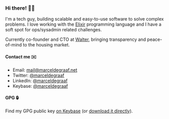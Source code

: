 ### Hi there! 👋🏼

I'm a tech guy, building scalable and easy-to-use software to solve complex problems. I love working with the [Elixir](https://elixir-lang.org/) programming language and I have a soft spot for ops/sysadmin related challenges. 
 
Currently co-founder and CTO at [Walter](https://walterliving.com), bringing transparency and peace-of-mind to the housing market.

#### Contact me ✉️

- Email: [mail@marceldegraaf.net](mailto:mail@marceldegraaf.net)
- Twitter: [@marceldegraaf](https://twitter.com/marceldegraaf)
- LinkedIn: [@marceldegraaf](https://www.linkedin.com/in/marceldegraaf)
- Keybase: [@marceldegraaf](https://keybase.io/marceldegraaf)

#### GPG 🔒

Find my GPG public key [on Keybase](https://keybase.io/marceldegraaf/) (or [download it directly](https://keybase.io/marceldegraaf/pgp_keys.asc?fingerprint=62a426907971b4e93e9440359748b54b336aa3e5)).
